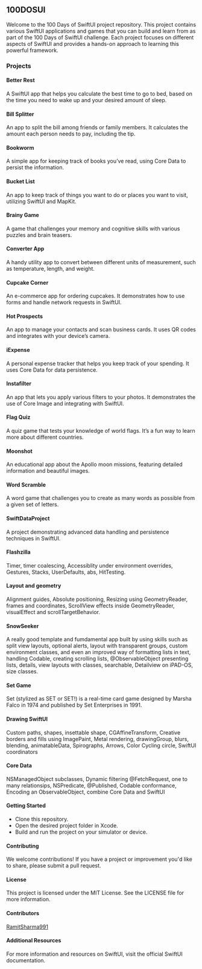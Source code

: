 ## 100DOSUI
Welcome to the 100 Days of SwiftUI project repository. This project contains various SwiftUI applications and games that you can build and learn from as part of the 100 Days of SwiftUI challenge. Each project focuses on different aspects of SwiftUI and provides a hands-on approach to learning this powerful framework.
  
### Projects
#### Better Rest 
A SwiftUI app that helps you calculate the best time to go to bed, based on the time you need to wake up and your desired amount of sleep. 
 
#### Bill Splitter 
An app to split the bill among friends or family members. It calculates the amount each person needs to pay, including the tip.

#### Bookworm 
A simple app for keeping track of books you’ve read, using Core Data to persist the information. 

#### Bucket List
An app to keep track of things you want to do or places you want to visit, utilizing SwiftUI and MapKit.   
 
#### Brainy Game
A game that challenges your memory and cognitive skills with various puzzles and brain teasers.
 
#### Converter App
A handy utility app to convert between different units of measurement, such as temperature, length, and weight. 

#### Cupcake Corner
An e-commerce app for ordering cupcakes. It demonstrates how to use forms and handle network requests in SwiftUI. 

#### Hot Prospects
An app to manage your contacts and scan business cards. It uses QR codes and integrates with your device’s camera.

#### iExpense
A personal expense tracker that helps you keep track of your spending. It uses Core Data for data persistence.

#### Instafilter
An app that lets you apply various filters to your photos. It demonstrates the use of Core Image and integrating with SwiftUI.

#### Flag Quiz
A quiz game that tests your knowledge of world flags. It’s a fun way to learn more about different countries.

#### Moonshot 
An educational app about the Apollo moon missions, featuring detailed information and beautiful images.

#### Word Scramble
A word game that challenges you to create as many words as possible from a given set of letters. 

#### SwiftDataProject
A project demonstrating advanced data handling and persistence techniques in SwiftUI. 

#### Flashzilla 
Timer,  timer coalescing, Accessiblity under environment overrides, Gestures, Stacks, UserDefaults, abs, HitTesting.

#### Layout and geometry
Alignment guides, Absolute positioning, Resizing using GeometryReader, frames and coordinates, ScrollView effects inside GeometryReader, visualEffect and scrollTargetBehavior.

#### SnowSeeker 
A really good template and fumdamental app built by using skills such as split view layouts, optional alerts, layout with transparent groups, custom environment classes, and even an improved way of formatting lists in text, handling Codable, creating scrolling lists, @ObservableObject presenting lists, details, view layouts with classes, searchable, Detailview on iPAD-OS, size classes. 

#### Set Game
Set (stylized as SET or SET!) is a real-time card game designed by Marsha Falco in 1974 and published by Set Enterprises in 1991. 


#### Drawing SwiftUI
Custom paths, shapes, insettable shape, CGAffineTransform, Creative borders and fills using ImagePaint, Metal rendering, drawingGroup, blurs, blending, animatableData, Spirographs, Arrows, Color Cycling circle, SwiftUI coordinators 
 
#### Core Data  
NSManagedObject subclasses, Dynamic filtering @FetchRequest, one to many relationsips, NSPredicate, @Published, Codable conformance, Encoding an ObservableObject, combine Core Data and SwiftUI
 
#### Getting Started 
- Clone this repository. 
- Open the desired project folder in Xcode.
- Build and run the project on your simulator or device.

#### Contributing
We welcome contributions! If you have a project or improvement you'd like to share, please submit a pull request. 

#### License
This project is licensed under the MIT License. See the LICENSE file for more information. 

#### Contributors
[RamitSharma991](https://github.com/RamitSharma991)

#### Additional Resources
For more information and resources on SwiftUI, visit the official SwiftUI documentation.
